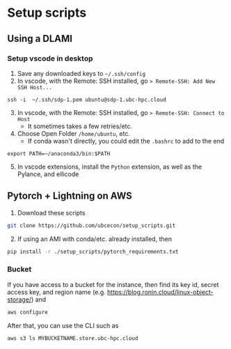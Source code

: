 # Setup scripts

## Using a DLAMI
### Setup vscode in desktop
1. Save any downloaded keys to `~/.ssh/config`
2. In vscode, with the Remote: SSH installed, go `> Remote-SSH: Add New SSH Host...`
```
ssh -i  ~/.ssh/sdp-1.pem ubuntu@sdp-1.ubc-hpc.cloud
```
3. In vscode, with the Remote: SSH installed, go `> Remote-SSH: Connect to Host`
    - It sometimes takes a few retries/etc.
4. Choose Open Folder `/home/ubuntu`, etc.
    - If conda wasn't directly, you could edit the `.bashrc` to add to the end
```
export PATH=~/anaconda3/bin:$PATH
```
5. In vscode extensions, install the `Python` extension, as well as the Pylance, and ellicode
## Pytorch + Lightning on AWS

1. Download these scripts
```bash
git clone https://github.com/ubcecon/setup_scripts.git
```
2. If using an AMI with conda/etc. already installed, then 
```bash
pip install -r ./setup_scripts/pytorch_requirements.txt
```

### Bucket
If you have access to a bucket for the instance, then find its key id, secret access key, and region name (e.g. https://blog.ronin.cloud/linux-object-storage/) and
```bash
aws configure
```
After that, you can use the CLI such as
```bash
aws s3 ls MYBUCKETNAME.store.ubc-hpc.cloud
```